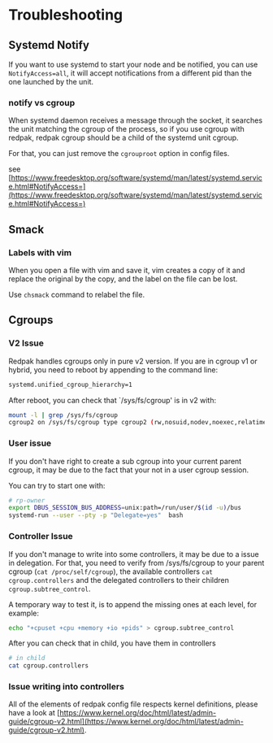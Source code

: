 # Troubleshooting

## Systemd Notify

If you want to use systemd to start your node and be notified, you can use
`NotifyAccess=all`, it will accept notifications from a different pid than the one
launched by the unit.

### notify vs cgroup

When systemd daemon receives a message through the socket, it searches the
unit matching the cgroup of the process, so if you use cgroup with redpak,
redpak cgroup should be a child of the systemd unit cgroup.

For that, you can just remove the `cgrouproot` option in config files.

see [https://www.freedesktop.org/software/systemd/man/latest/systemd.service.html#NotifyAccess=](https://www.freedesktop.org/software/systemd/man/latest/systemd.service.html#NotifyAccess=)

## Smack

### Labels with vim

When you open a file with vim and save it, vim creates a copy of it and replace the original by the copy,
and the label on the file can be lost.

Use `chsmack` command to relabel the file.

## Cgroups

### V2 Issue

Redpak handles cgroups only in pure v2 version. If you are in cgroup v1 or hybrid, you need to reboot by appending to the command line:

```bash
systemd.unified_cgroup_hierarchy=1
```

After reboot, you can check that `/sys/fs/cgroup' is in v2 with:

```bash
mount -l | grep /sys/fs/cgroup
cgroup2 on /sys/fs/cgroup type cgroup2 (rw,nosuid,nodev,noexec,relatime,nsdelegate)
```

### User issue

If you don't have right to create a sub cgroup into your current parent cgroup, it may be due to the fact that your not in a user cgroup session.

You can try to start one with:

```bash
# rp-owner
export DBUS_SESSION_BUS_ADDRESS=unix:path=/run/user/$(id -u)/bus
systemd-run --user --pty -p "Delegate=yes"  bash
```

### Controller Issue

If you don't manage to write into some controllers, it may be due to a issue in delegation. For that, you need to verify from /sys/fs/cgroup to your parent cgroup (`cat /proc/self/cgroup`), the available controllers `cat cgroup.controllers` and the delegated controllers to their children `cgroup.subtree_control`.

A temporary way to test it, is to append the missing ones at each level, for example:

```bash
echo "+cpuset +cpu +memory +io +pids" > cgroup.subtree_control
```

After you can check that in child, you have them in controllers

```bash
# in child
cat cgroup.controllers
```

### Issue writing into controllers

All of the elements of redpak config file respects kernel definitions, please have a look at
[https://www.kernel.org/doc/html/latest/admin-guide/cgroup-v2.html](https://www.kernel.org/doc/html/latest/admin-guide/cgroup-v2.html).


